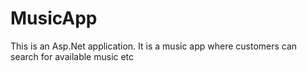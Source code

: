 # MusicApp
This is an Asp.Net  application. It is a music app where customers can search for available music etc
